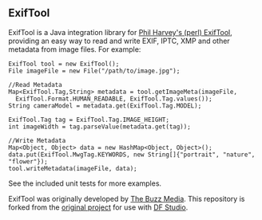 ## ExifTool

ExifTool is a Java integration library for [Phil Harvey's (perl) ExifTool](http://www.sno.phy.queensu.ca/~phil/exiftool/), providing an easy way to read and write EXIF, IPTC, XMP and other metadata from image files. For example:

    ExifTool tool = new ExifTool();
    File imageFile = new File("/path/to/image.jpg");

    //Read Metadata
    Map<ExifTool.Tag,String> metadata = tool.getImageMeta(imageFile,
      ExifTool.Format.HUMAN_READABLE, ExifTool.Tag.values());
    String cameraModel = metadata.get(ExifTool.Tag.MODEL);

    ExifTool.Tag tag = ExifTool.Tag.IMAGE_HEIGHT;
    int imageWidth = tag.parseValue(metadata.get(tag));

    //Write Metadata
    Map<Object, Object> data = new HashMap<Object, Object>();
    data.put(ExifTool.MwgTag.KEYWORDS, new String[]{"portrait", "nature", "flower"});
    tool.writeMetadata(imageFile, data);

See the included unit tests for more examples.

ExifTool was originally developed by [The Buzz Media](http://www.thebuzzmedia.com/software/exiftool-enhanced-java-integration-for-exiftool/ "Read more about the description and goals of the original project"). This repository is forked from the [original project](https://github.com/thebuzzmedia/exiftool) for use with [DF Studio](http://www.dfstudio.com "DF Studio is a cloud-based photo storage solution for professional and enterprise photography management and workflow, with features for organization, collaboration, storage and delivery of photographic assets.").
